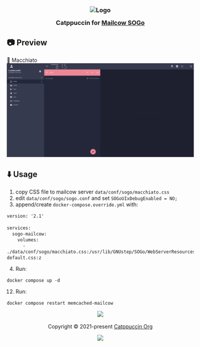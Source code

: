 <h3 align="center">
    <img src="https://raw.githubusercontent.com/catppuccin/catppuccin/main/assets/logos/exports/1544x1544_circle.png" width="100" alt="Logo"/><br/>
    <img src="https://raw.githubusercontent.com/catppuccin/catppuccin/main/assets/misc/transparent.png" height="30" width="0px"/>
    Catppuccin for <a href="https://github.com/mailcow/mailcow-dockerized">Mailcow SOGo</a>
    <img src="https://raw.githubusercontent.com/catppuccin/catppuccin/main/assets/misc/transparent.png" height="30" width="0px"/>
</h3>

## 📷 Preview

🌺 Macchiato
<img src="macchiato.png"/>

## ⬇️ Usage


1. copy CSS file to mailcow server `data/conf/sogo/macchiato.css`
2. edit `data/conf/sogo/sogo.conf` and set `SOGoUIxDebugEnabled = NO;`
3. append/create `docker-compose.override.yml` with:
```
version: '2.1'

services:
  sogo-mailcow:
    volumes:
      - ./data/conf/sogo/macchiato.css:/usr/lib/GNUstep/SOGo/WebServerResources/css/theme-default.css:z
```

4. Run:
```
docker compose up -d
```

12. Run:
```
docker compose restart memcached-mailcow
```

<p align="center">
    <img src="https://raw.githubusercontent.com/catppuccin/catppuccin/main/assets/footers/gray0_ctp_on_line.svg?sanitize=true" />
</p>

<p align="center">
    Copyright &copy; 2021-present <a href="https://github.com/catppuccin" target="_blank">Catppuccin Org</a>
</p>

<p align="center">
    <a href="https://github.com/catppuccin/catppuccin/blob/main/LICENSE"><img src="https://img.shields.io/static/v1.svg?style=for-the-badge&label=License&message=MIT&logoColor=d9e0ee&colorA=363a4f&colorB=b7bdf8"/></a>
</p>
